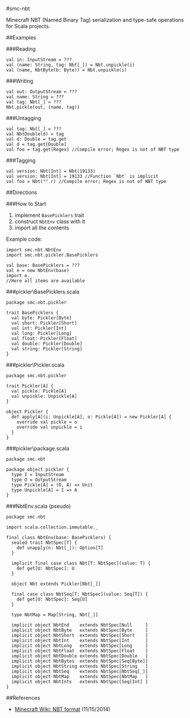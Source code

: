 #smc-nbt

Minecraft NBT (Named Binary Tag) serialization and type-safe operations for Scala projects.

##Examples

###Reading

	val in: InputStream = ???
	val (name: String, tag: Nbt[_]) = Nbt.unpickle(i)
	val (name, NbtByte(b: Byte)) = Nbt.unpickle(i)

###Writing

	val out: OutputStream = ???
	val name: String = ???
	val tag: Nbt[_] = ???
	Nbt.pickle(out, (name, tag))

###Untagging

	val tag: Nbt[_] = ???
	val NbtDouble(d) = tag
	val d: Double = tag.get
	val d = tag.get[Double]
	val foo = tag.get[Regex] //Compile error; Regex is not of NBT type

###Tagging

	val version: Nbt[Int] = Nbt(19133)
	val version: Nbt[Int] = 19133 //Function `Nbt` is implicit
	val foo = Nbt("".r) //Compile error; Regex is not of NBT type

##Directions

###How to Start

1. implement `BasePicklers` trait
2. construct `NbtEnv` class with it
3. import all the contents

Example code:

	import smc.nbt.NbtEnv
	import smc.nbt.pickler.BasePicklers

	val base: BasePicklers = ???
	val e = new NbtEnv(base)
	import e._
	//Here all items are available

###pickler\BasePicklers.scala

	package smc.nbt.pickler

	trait BasePicklers {
      val byte: Pickler[Byte]
      val short: Pickler[Short]
      val int: Pickler[Int]
      val long: Pickler[Long]
      val float: Pickler[Float]
      val double: Pickler[Double]
      val string: Pickler[String]
    }

###pickler\Pickler.scala

	package smc.nbt.pickler

	trait Pickler[A] {
	  val pickle: Pickle[A]
	  val unpickle: Unpickle[A]
	}

	object Pickler {
	  def apply[A](i: Unpickle[A], o: Pickle[A]) = new Pickler[A] {
	    override val pickle = o
	    override val unpickle = i
	  }
	}

###pickler\package.scala

	package smc.nbt

	package object pickler {
	  type I = InputStream
	  type O = OutputStream
	  type Pickle[A] = (O, A) => Unit
	  type Unpickle[A] = I => A
	}

###NbtEnv.scala (pseudo)

	package smc.nbt

	import scala.collection.immutable._

	final class NbtEnv(base: BasePicklers) {
	  sealed trait NbtSpec[T] {
	    def unapply(n: Nbt[_]): Option[T]
	  }

	  implicit final case class Nbt[T: NbtSpec](value: T) {
	    def get[U: NbtSpec]: U
	  }

	  object Nbt extends Pickler[Nbt[_]]

	  final case class NbtSeq[T: NbtSpec](value: Seq[T]) {
	    def get[U: NbtSpec]: Seq[U]
	  }

	  type NbtMap = Map[String, Nbt[_]]

	  implicit object NbtEnd    extends NbtSpec[Null     ]
	  implicit object NbtByte   extends NbtSpec[Byte     ]
	  implicit object NbtShort  extends NbtSpec[Short    ]
	  implicit object NbtInt    extends NbtSpec[Int      ]
	  implicit object NbtLong   extends NbtSpec[Long     ]
	  implicit object NbtFloat  extends NbtSpec[Float    ]
	  implicit object NbtDouble extends NbtSpec[Double   ]
	  implicit object NbtBytes  extends NbtSpec[Seq[Byte]]
	  implicit object NbtString extends NbtSpec[String   ]
	  implicit object NbtSeq    extends NbtSpec[NbtSeq[_]]
	  implicit object NbtMap    extends NbtSpec[NbtMap   ]
	  implicit object NbtInts   extends NbtSpec[Seq[Int] ]
	}

##References

- [Minecraft Wiki: NBT format](http://minecraft.gamepedia.com/NBT_format) (11/15/2014)
